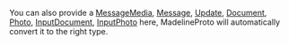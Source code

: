 You can also provide a [MessageMedia](MessageMedia.html), [Message](Message.html), [Update](Update.html), [Document](Document.html), [Photo](Photo.html), [InputDocument](InputDocument.html), [InputPhoto](InputPhoto.html) here, MadelineProto will automatically convert it to the right type.
